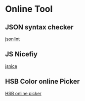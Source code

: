 # Online Tool

## JSON syntax checker
[jsonlint](https://jsonlint.com/)

## JS Nicefiy

[jsnice](http://jsnice.org/)

## HSB Color online Picker

[HSB online picker](https://codepen.io/HunorMarton/details/eWvewo)

